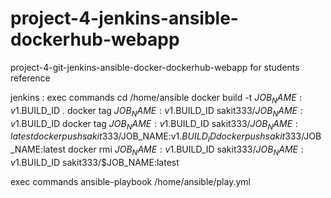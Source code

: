 # project-4-jenkins-ansible-dockerhub-webapp
project-4-git-jenkins-ansible-docker-dockerhub-webapp for students reference

jenkins : exec commands
cd /home/ansible
docker build -t $JOB_NAME:v1.$BUILD_ID .
docker tag $JOB_NAME:v1.$BUILD_ID sakit333/$JOB_NAME:v1.$BUILD_ID
docker tag $JOB_NAME:v1.$BUILD_ID sakit333/$JOB_NAME:latest
docker push sakit333/$JOB_NAME:v1.$BUILD_ID
docker push sakit333/$JOB_NAME:latest
docker rmi $JOB_NAME:v1.$BUILD_ID sakit333/$JOB_NAME:v1.$BUILD_ID sakit333/$JOB_NAME:latest


exec commands
ansible-playbook /home/ansible/play.yml
